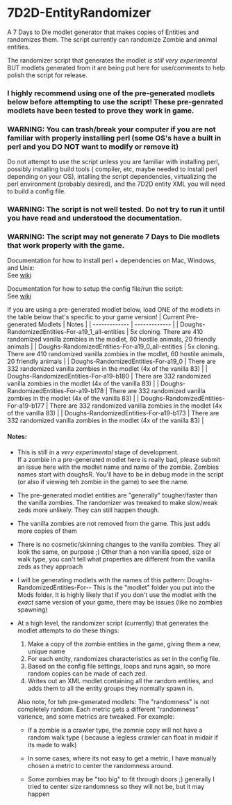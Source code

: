 # 7D2D-EntityRandomizer
A 7 Days to Die modlet generator that makes copies of Entities and randomizes them.
The script currently can randomize Zombie and animal entities.

The randomizer script that generates the modlet *is still very experimental* BUT modlets generated from it are being put here for use/comments to help polish the script for release.

### I highly recommend using one of the pre-generated modlets below before attempting to use the script!  These pre-genrated modlets have been tested to prove they work in game.

### WARNING: You can trash/break your computer if you are not familiar with properly installing perl (some OS's have a built in perl and you DO NOT want to modify or remove it)
Do not attempt to use the script unless you are familiar with installing perl, possibly installing build tools ( compiler, etc, maybe needed to install perl depending on your OS), intalling the script dependencies, virtualizing the perl environment (probably desired), and the 7D2D entity XML you will need to build a config file.

### WARNING: The script is not well tested. Do not try to run it until you have read and understood the documentation.
### WARNING: The script may not generate 7 Days to Die modlets that work properly with the game. 

Documentation for how to install perl + dependencies on Mac, Windows, and Unix:\
See [wiki](https://github.com/doughphunghus/7D2D-EntityRandomizer/wiki)

Documentation for how to setup the config file/run the script:\
See [wiki](https://github.com/doughphunghus/7D2D-EntityRandomizer/wiki)

If you are using a pre-generated modlet below, load ONE of the modlets in the table below that's specific to your game version!
| Current Pre-generated Modlets  | Notes |
| ------------- | ------------- |
| Doughs-RandomizedEntities-For-a19_1_all-entities | 5x cloning. There are 410 randomized vanilla zombies in the modlet, 60 hostile animals, 20 friendly animals |
| Doughs-RandomizedEntities-For-a19_0_all-entities | 5x cloning. There are 410 randomized vanilla zombies in the modlet, 60 hostile animals, 20 friendly animals |
| Doughs-RandomizedEntities-For-a19_0 | There are 332 randomized vanilla zombies in the modlet (4x of the vanilla 83) |
| Doughs-RandomizedEntities-For-a19-b180 | There are 332 randomized vanilla zombies in the modlet (4x of the vanilla 83) |
| Doughs-RandomizedEntities-For-a19-b178 | There are 332 randomized vanilla zombies in the modlet (4x of the vanilla 83) |
| Doughs-RandomizedEntities-For-a19-b177 | There are 332 randomized vanilla zombies in the modlet (4x of the vanilla 83) |
| Doughs-RandomizedEntities-For-a19-b173 | There are 332 randomized vanilla zombies in the modlet (4x of the vanilla 83) |

#### Notes:
- This is still in a *very experimental* stage of development.  
  If a zombie in a pre-generated modlet here is really bad, please submit an issue here with the modlet name and name of the zombie. Zombies names start with doughsR<number>. You'll have to be in debug mode in the script (or also if viewing teh zombie in the game) to see the name.
- The pre-generated modlet entities are "generally" tougher/faster than the vanilla zombies. 
  The randomizer was tweaked to make slow/weak zeds more unlikely. They can still happen though.
- The vanilla zombies are not removed from the game.  This just adds more copies of them
- There is no cosmetic/skinning changes to the vanilla zombies. They all look the same, on purpose ;) 
  Other than a non vanilla speed, size or walk type, you can't tell what properties are different from the vanilla zeds as they approach
- I will be generating modlets with the names of this pattern: Doughs-RandomizedEntities-For-<major version>-<build version>
  This is the "modlet" folder you put into the Mods folder.
  It is highly likely that if you don't use the modlet with the *exact* same version of your game, there may be issues (like no zombies spawning)
  
- At a high level, the randomizer script (currently) that generates the modlet attempts to do these things:
  1. Make a copy of the zombie entities in the game, giving them a new, unique name
  2. For each entity, randomizes characteristics as set in the config file.
  3. Based on the config file settings, loops and runs again, so more random copies can be made of each zed.  
  4. Writes out an XML modlet containing all the random entities, and adds them to all the entity groups they normally spawn in.
  
  Also note, for teh pre-generated modlets:
  The "randomness" is not completely random.  Each metric gets a different "randomness" varience, and some metrics are tweaked.
  For example:
  - If a zombie is a crawler type, the zomnie copy will not have a random walk type ( because a legless crawler can float in midair if its made to walk)
  
  - In some cases, where its not easy to get a metric, I have manually chosen a metric to center the randomness around.
  
  - Some zombies may be "too big" to fit through doors ;)  generally I tried to center size randomness so they will not be, but it may happen
